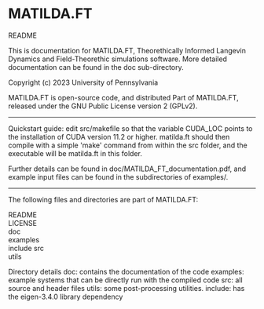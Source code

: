 # MATILDA.FT


README

This is documentation for MATILDA.FT, Theorethically Informed Langevin Dynamics and Field-Theorethic simulations software. More detailed documentation can be found in the doc sub-directory.

Copyright (c) 2023 University of Pennsylvania

MATILDA.FT is open-source code, and distributed 
Part of MATILDA.FT, released under the GNU Public License version 2 (GPLv2).

----------------------------------------------------------------------

Quickstart guide:
edit src/makefile so that the variable CUDA_LOC points to the installation of CUDA version 11.2 or higher. matilda.ft should then compile with a simple 'make' command from within the src folder, and the executable will be matilda.ft in this folder. 

Further details can be found in doc/MATILDA_FT_documentation.pdf, and example input files can be found in the subdirectories of examples/.

----------------------------------------------------------------------

The following files and directories are part of MATILDA.FT:

README                     
LICENSE                    
doc                        
examples                   
include
src                        
utils   

Directory details
doc: contains the documentation of the code
examples: example systems that can be directly run with the compiled code
src: all source and header files
utils: some post-processing utilities.
include: has the eigen-3.4.0 library dependency
